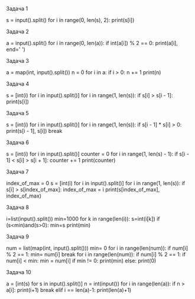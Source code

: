 Задача 1

s = input().split()
for i in range(0, len(s), 2):
print(s[i])

Задача 2

a = input().split()
for i in range(0, len(a)):
if int(a[i]) % 2 == 0:
print(a[i], end=' ')

Задача 3

a = map(int, input().split())
n = 0
for i in a:
if i > 0:
n += 1
print(n)

Задача 4

s = [int(i) for i in input().split()]
for i in range(1, len(s)):
if s[i] > s[i - 1]:
print(s[i])

Задача 5

s = [int(i) for i in input().split()]
for i in range(1, len(s)):
if s[i - 1] * s[i] > 0:
print(s[i - 1], s[i])
break

Задача 6

s = [int(i) for i in input().split()]
counter = 0
for i in range(1, len(s) - 1):
if s[i - 1] < s[i] > s[i + 1]:
counter += 1
print(counter)

Задача 7

index_of_max = 0
s = [int(i) for i in input().split()]
for i in range(1, len(s)):
if s[i] > s[index_of_max]:
index_of_max = i
print(s[index_of_max], index_of_max)

Задача 8

i=list(input().split())
min=1000
for k in range(len(i)):
s=int(i[k])
if (s<min)and(s>0):
min=s
print(min)

Задача 9

num = list(map(int, input().split()))
min= 0
for i in range(len(num)):
if num[i] % 2 == 1:
min= num[i]
break
for i in range(len(num)):
if num[i] % 2 == 1:
if num[i] < min:
min = num[i]
if min != 0:
print(min)
else:
print(0)

Задача 10

a = [int(s) for s in input().split()]
n = int(input())
for i in range(len(a)):
if n > a[i]:
print(i+1)
break
elif i == len(a)-1:
print(len(a)+1)
